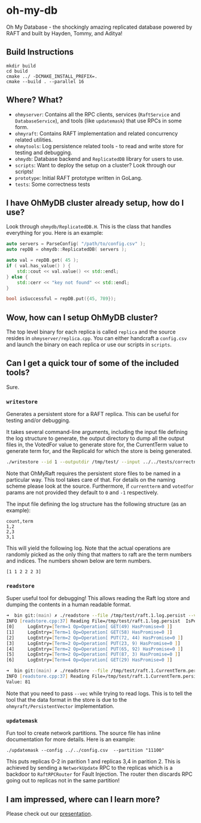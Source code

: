 # oh-my-db
Oh My Database - the shockingly amazing replicated database powered by RAFT and built by Hayden, Tommy, and Aditya!

## Build Instructions
```shell
mkdir build
cd build
cmake ../ -DCMAKE_INSTALL_PREFIX=.
cmake --build . --parallel 16
```

## Where? What?
- `ohmyserver`: Contains all the RPC clients, services (`RaftService` and `DatabaseService`), and tools (like `updatemask`) that use RPCs in some form.
- `ohmyraft`: Contains RAFT implementation and related concurrency related utilities.
- `ohmytools`: Log persistence related tools - to read and write store for testing and debugging.
- `ohmydb`: Database backend and `ReplicatedDB` library for users to use.
- `scripts`: Want to deploy the setup on a cluster? Look through our scripts!
- `prototype`: Initial RAFT prototype written in GoLang.
- `tests`: Some correctness tests

## I have OhMyDB cluster already setup, how do I use?
Look through `ohmydb/ReplicatedDB.H`. This is the class that handles everything for you. Here is an example:

```cpp
auto servers = ParseConfig( "/path/to/config.csv" );
auto repDB = ohmydb::ReplicatedDB( servers );

auto val = repDB.get( 45 );
if ( val.has_value() ) {
	std::cout << val.value() << std::endl;
} else {
	std::cerr << "key not found" << std::endl;
}

bool isSuccessful = repDB.put({45, 789});
```
## Wow, how can I setup OhMyDB cluster?
The top level binary for each replica is called `replica` and the source resides in `ohmyserver/replica.cpp`. You can either handcraft a `config.csv` and launch the binary on each replica or use our scripts in `scripts`.

## Can I get a quick tour of some of the included tools?
Sure.
### `writestore` 
Generates a persistent store for a RAFT replica. This can be useful for testing and/or debugging.

It takes several command-line arguments, including the input file defining the log structure to generate, the output directory to dump all the output files in, the VotedFor value to generate store for, the CurrentTerm value to generate term for, and the ReplicaId for which the store is being generated.

```bash
./writestore --id 1 --outputdir /tmp/test/ --input ../../tests/correctness_1/rep2.csv --currentterm 3 --votedfor 2
```
Note that OhMyRaft requires the persistent store files to be named in a particular way. This tool takes care of that. For details on the naming scheme please look at the source. Furthermore, if `currentterm` and `votedfor` params are not provided they default to `0` and `-1` respectively.

The input file defining the log structure has the following structure (as an example):

```
count,term
1,2
2,3
3,1
```

This will yield the following log. Note that the actual operations are randomly picked as the only thing that matters to raft are the term numbers and indices. The numbers shown below are term numbers.
```
[1 1 2 2 2 3]
```

### `readstore`
Super useful tool for debugging! This allows reading the Raft log store and dumping the contents in a human readable format.

```zsh
➜  bin git:(main) ✗ ./readstore --file /tmp/test/raft.1.log.persist --vec   
INFO [readstore.cpp:37] Reading File=/tmp/test/raft.1.log.persist  IsPersistentVector=1
[0]     LogEntry=[Term=1 Op=Operation[ GET(49) HasPromise=0 ]]
[1]     LogEntry=[Term=1 Op=Operation[ GET(58) HasPromise=0 ]]
[2]     LogEntry=[Term=2 Op=Operation[ PUT(72, 44) HasPromise=0 ]]
[3]     LogEntry=[Term=2 Op=Operation[ PUT(23, 9) HasPromise=0 ]]
[4]     LogEntry=[Term=2 Op=Operation[ PUT(65, 92) HasPromise=0 ]]
[5]     LogEntry=[Term=2 Op=Operation[ PUT(87, 3) HasPromise=0 ]]
[6]     LogEntry=[Term=4 Op=Operation[ GET(29) HasPromise=0 ]]

➜  bin git:(main) ✗ ./readstore --file /tmp/test/raft.1.CurrentTerm.persist 
INFO [readstore.cpp:37] Reading File=/tmp/test/raft.1.CurrentTerm.persist  IsPersistentVector=0
Value: 81
```

Note that you need to pass `--vec` while trying to read logs. This is to tell the tool that the data format in the store is due to the `ohmyraft/PersistentVector` implementation.

### `updatemask`
Fun tool to create network partitions. The source file has inline documentation for more details. Here is an example:

```shell
./updatemask --config ../../config.csv  --partition "11100"
```
This puts replicas 0-2 in parition 1 and replicas 3,4 in parition 2. This is achieved by sending a `NetworkUpdate` RPC to the replicas which is a backdoor to `RaftRPCRouter` for Fault Injection. The router then discards RPC going out to replicas not in the same partition!


## I am impressed, where can I learn more?
Please check out our [presentation](https://docs.google.com/presentation/d/1LvWmjoi5s8yXWduE5RqvDNkIs7fRO2_zXMQeIn2xSLI/edit?usp=sharing).



